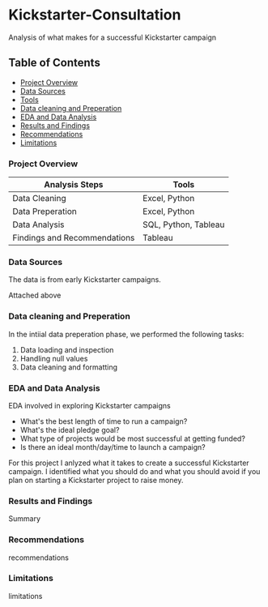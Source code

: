 # Kickstarter-Consultation
Analysis of what makes for a successful Kickstarter campaign


## Table of Contents

- [Project Overview](#project-overview)
- [Data Sources](#data-sources)
- [Tools](#tools)
- [Data cleaning and Preperation](#data-cleaning-and-preperation)
- [EDA and Data Analysis](#eda-and-data-analysis)
- [Results and Findings](#results-and-findings)
- [Recommendations](#recommendations)
- [Limitations](#limitations)

### Project Overview

|Analysis Steps|Tools|
|--------------|-----|
|Data Cleaning|Excel, Python|
|Data Preperation|Excel, Python|
|Data Analysis|SQL, Python, Tableau|
Findings and Recommendations|Tableau|


### Data Sources

The data is from early Kickstarter campaigns.

Attached above

### Data cleaning and Preperation

In the intiial data preperation phase, we performed the following tasks:
1. Data loading and inspection
2. Handling null values
3. Data cleaning and formatting

### EDA and Data Analysis

EDA involved in exploring Kickstarter campaigns

- What's the best length of time to run a campaign?
- What's the ideal pledge goal?
- What type of projects would be most successful at getting funded?
- Is there an ideal month/day/time to launch a campaign?

For this project I anlyzed what it takes to create a successful Kickstarter campaign. I identified what you should do and what you should avoid if you plan on starting a Kickstarter project to raise money. 

### Results and Findings

Summary

### Recommendations

recommendations

### Limitations

limitations 
